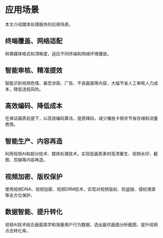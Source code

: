 # 应用场景

本文介绍媒体处理服务的应用场景。

## 终端覆盖、网络适配

转换媒体格式和清晰度，适应不同终端和网络环境播放。

## 智能审核、精准提效

智能识别视频色情、暴恐涉政、广告、不良画面等内容，大幅节省人工审核人力成本，降低违规风险。

## 高效编码、降低成本

在保证画质前提下，以高效编码算法，提质降码，减少播放卡顿并节省存储和流量费用。

## 智能生产、内容再造

利用视频AI和超分技术、媒体处理技术，实现低画质素材高清重生、视频水印、截图、剪辑等内容再造。

## 视频加密、版权保护

使用视频DNA、视频加密、视频DRM技术，实现对视频版权、防盗链、侵权溯源等全方位保护。

## 数据智能、提升转化

视频AI技术结合画面美学和海量用户行为数据，选出最优画面分析截图，提升视频点击转化率。

